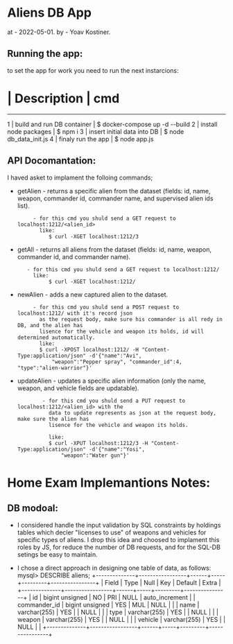 Aliens DB App
=============
at - 2022-05-01.
by - Yoav Kostiner.

Running the app:
----------------
to set the app for work you need to run the next instarcions:

 # |      Description              |             cmd
-------------------------------------------------------------------
 1 | build and run DB container    |  $ docker-compose up -d --build
 2 | install node packages         |  $ npm i
 3 | insert initial data into DB   |  $ node db_data_init.js
 4 | finaly run the app            |  $ node app.js


API Docomantation:
------------------
I haved asket to implament the folloing commands;

* getAlien - returns a specific alien from the dataset 
             (fields: id, name, weapon, commander id, commander name, and
              supervised alien ids list).

           - for this cmd you shuld send a GET request to localhost:1212/<alien_id>
             like:
                $ curl -XGET localhost:1212/3
             
* getAll - returns all aliens from the dataset
           (fields: id, name, weapon, commander id, and commander name).

         - for this cmd you shuld send a GET request to localhost:1212/
           like:
                $ curl -XGET localhost:1212/


* newAlien - adds a new captured alien to the dataset.

           - for this cmd you shuld send a POST request to localhost:1212/ with it's record json 
             as the request body, make sure his commander is all redy in DB, and the alien has 
             lisence for the vehicle and weapon its holds, id will determined automatically.
             like:
             $ curl -XPOST localhost:1212/ -H "Content-Type:application/json" -d'{"name":"Avi",
                 "weapon":"Pepper spray", "commander_id":4, "type":"alien-warrior"}'

* updateAlien - updates a specific alien information (only the name, weapon, and
                vehicle fields are updatable).
              
              - for this cmd you shuld send a PUT request to localhost:1212/<alien_id> with the
                data to update represents as json at the request body, make sure the alien has 
                lisence for the vehicle and weapon its holds.
                
                like:
                $ curl -XPUT localhost:1212/3 -H "Content-Type:application/json" -d'{"name":"Yosi",
                    "weapon":"Water gun"}'



Home Exam Implemantions Notes:
==============================

DB modoal:
----------
* I considered handle the input validation by SQL constraints by holdings tables which
  decler "licenses to use"  of weapons and vehicles for specific types of aliens. I drop
  this idea and choosed to implament this roles by JS, for reduce the number of DB 
  requests, and for the SQL-DB setings be easy to maintain.

* I chose a direct approach in designing one table of data, as follows:
    mysql> DESCRIBE aliens;
    +--------------+-----------------+------+-----+---------+----------------+
    | Field        | Type            | Null | Key | Default | Extra          |
    +--------------+-----------------+------+-----+---------+----------------+
    | id           | bigint unsigned | NO   | PRI | NULL    | auto_increment |
    | commander_id | bigint unsigned | YES  | MUL | NULL    |                |
    | name         | varchar(255)    | YES  |     | NULL    |                |
    | type         | varchar(255)    | YES  |     | NULL    |                |
    | weapon       | varchar(255)    | YES  |     | NULL    |                |
    | vehicle      | varchar(255)    | YES  |     | NULL    |                |
    +--------------+-----------------+------+-----+---------+----------------+

